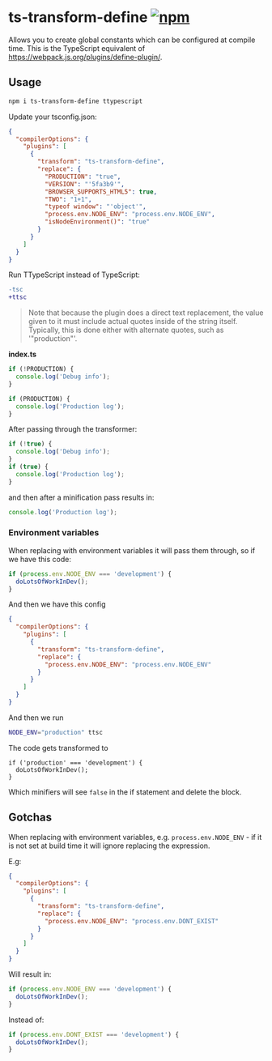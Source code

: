 # ts-transform-define [![npm](https://img.shields.io/npm/v/ts-transform-define?style=flat-square)](https://www.npmjs.com/package/ts-transform-define)

Allows you to create global constants which can be configured at compile time.
This is the TypeScript equivalent of https://webpack.js.org/plugins/define-plugin/.

## Usage

```bash
npm i ts-transform-define ttypescript
```

Update your tsconfig.json:

```json
{
  "compilerOptions": {
    "plugins": [
      {
        "transform": "ts-transform-define",
        "replace": {
          "PRODUCTION": "true",
          "VERSION": "'5fa3b9'",
          "BROWSER_SUPPORTS_HTML5": true,
          "TWO": "1+1",
          "typeof window": "'object'",
          "process.env.NODE_ENV": "process.env.NODE_ENV",
          "isNodeEnvironment()": "true"
        }
      }
    ]
  }
}
```

Run TTypeScript instead of TypeScript:

```diff
-tsc
+ttsc
```

> Note that because the plugin does a direct text replacement,
> the value given to it must include actual quotes inside of the string itself.
> Typically,
> this is done either with alternate quotes,
> such as '"production"'.

**index.ts**

```js
if (!PRODUCTION) {
  console.log('Debug info');
}

if (PRODUCTION) {
  console.log('Production log');
}
```

After passing through the transformer:

```js
if (!true) {
  console.log('Debug info');
}
if (true) {
  console.log('Production log');
}
```

and then after a minification pass results in:

```js
console.log('Production log');
```

### Environment variables

When replacing with environment variables it will pass them through,
so if we have this code:

```ts
if (process.env.NODE_ENV === 'development') {
  doLotsOfWorkInDev();
}
```

And then we have this config

```json
{
  "compilerOptions": {
    "plugins": [
      {
        "transform": "ts-transform-define",
        "replace": {
          "process.env.NODE_ENV": "process.env.NODE_ENV"
        }
      }
    ]
  }
}
```

And then we run

```bash
NODE_ENV="production" ttsc
```

The code gets transformed to

```tsx
if ('production' === 'development') {
  doLotsOfWorkInDev();
}
```

Which minifiers will see `false` in the if statement and delete the block.

## Gotchas

When replacing with environment variables, e.g. `process.env.NODE_ENV` - if it is not set at build time it will ignore replacing the expression.

E.g:

```json
{
  "compilerOptions": {
    "plugins": [
      {
        "transform": "ts-transform-define",
        "replace": {
          "process.env.NODE_ENV": "process.env.DONT_EXIST"
        }
      }
    ]
  }
}
```

Will result in:

```ts
if (process.env.NODE_ENV === 'development') {
  doLotsOfWorkInDev();
}
```

Instead of:

```ts
if (process.env.DONT_EXIST === 'development') {
  doLotsOfWorkInDev();
}
```
